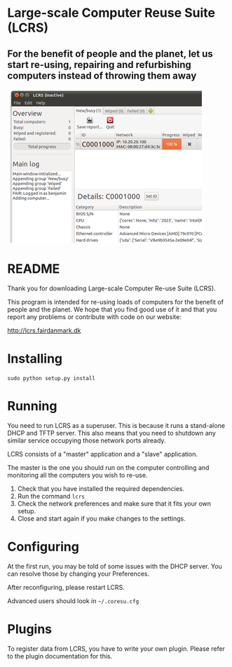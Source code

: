 Large-scale Computer Reuse Suite (LCRS)
=======================================

## For the benefit of people and the planet, let us start re-using, repairing and refurbishing computers instead of throwing them away

![LCRS main window](https://raw.githubusercontent.com/benjaoming/lcrs/master/lcrs_screenshot.png)


README
======

Thank you for downloading Large-scale Computer Re-use Suite (LCRS).

This program is intended for re-using loads of computers for the benefit of
people and the planet. We hope that you find good use of it and that you
report any problems or contribute with code on our website:

http://lcrs.fairdanmark.dk

Installing
==========

    sudo python setup.py install


Running
=======

You need to run LCRS as a superuser. This is because it runs a stand-alone
DHCP and TFTP server. This also means that you need to shutdown any similar
service occupying those network ports already.

LCRS consists of a "master" application and a "slave" application.

The master is the one you should run on the computer controlling and
monitoring all the computers you wish to re-use.

1. Check that you have installed the required dependencies.
1. Run the command `lcrs`
1. Check the network preferences and make sure that it fits your own setup.
1. Close and start again if you make changes to the settings.


Configuring
===========

At the first run, you may be told of some issues with the DHCP server. You can
resolve those by changing your Preferences.

After reconfiguring, please restart LCRS.

Advanced users should look in `~/.coresu.cfg`


Plugins
=======

To register data from LCRS, you have to write your own plugin. Please refer to
the plugin documentation for this.

